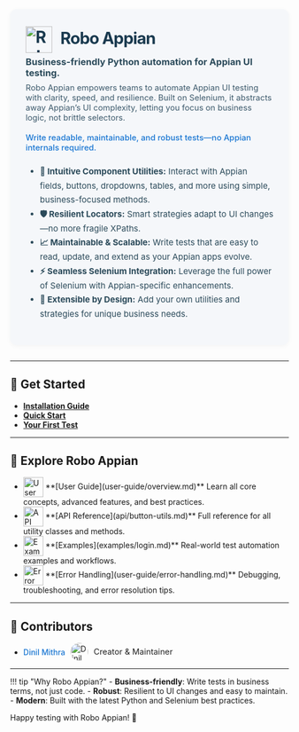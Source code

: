 


<div style="background: #f5f7fa; border-radius: 12px; box-shadow: 0 2px 8px rgba(0,0,0,0.04); padding: 2.2em 2em 2em 2em; margin-bottom: 2em;">
  <div style="display: flex; align-items: center; gap: 1.5em; flex-wrap: wrap;">
    <div>
      <h1 style="margin: 0 0 0.2em 0; font-size: 2.1em; font-weight: 700; color: #1a3a4f; letter-spacing: -1px;">
        <img src="https://raw.githubusercontent.com/Templarian/MaterialDesign/master/svg/robot.svg" alt="Robo Appian Logo" width="48" height="48" style="vertical-align:middle; margin-right: 0.5em;"/>Robo Appian
      </h1>
      <div style="font-size: 1.18em; color: #2b4a5a; font-weight: 400; margin-bottom: 0.5em;">
        <strong>Business-friendly Python automation for Appian UI testing.</strong>
      </div>
      <div style="font-size: 1.05em; color: #3d5a6c; max-width: 600px;">
        Robo Appian empowers teams to automate Appian UI testing with clarity, speed, and resilience. Built on Selenium, it abstracts away Appian’s UI complexity, letting you focus on business logic, not brittle selectors. <br><br>
        <span style="color:#1976d2; font-weight:500;">Write readable, maintainable, and robust tests—no Appian internals required.</span>
      </div>
    </div>
  </div>
  <div style="margin-top: 1.5em;">
    <ul style="font-size:1.08em; color:#2b4a5a; line-height:1.7;">
      <li><b>🔎 Intuitive Component Utilities:</b> Interact with Appian fields, buttons, dropdowns, tables, and more using simple, business-focused methods.</li>
      <li><b>🛡️ Resilient Locators:</b> Smart strategies adapt to UI changes—no more fragile XPaths.</li>
      <li><b>📈 Maintainable & Scalable:</b> Write tests that are easy to read, update, and extend as your Appian apps evolve.</li>
      <li><b>⚡ Seamless Selenium Integration:</b> Leverage the full power of Selenium with Appian-specific enhancements.</li>
      <li><b>🧩 Extensible by Design:</b> Add your own utilities and strategies for unique business needs.</li>
    </ul>
  </div>
</div>

---

## 🚀 Get Started

- **[Installation Guide](getting-started/installation.md)**
- **[Quick Start](getting-started/quick-start.md)**
- **[Your First Test](getting-started/first-test.md)**

---

## 🧭 Explore Robo Appian

<div class="grid cards" markdown>

-   <img src="https://raw.githubusercontent.com/Templarian/MaterialDesign/master/svg/book-open-page-variant.svg" alt="User Guide" width="36" height="36" style="vertical-align:middle;"/>  
    **[User Guide](user-guide/overview.md)**  
    Learn all core concepts, advanced features, and best practices.

-   <img src="https://raw.githubusercontent.com/Templarian/MaterialDesign/master/svg/code-tags.svg" alt="API Reference" width="36" height="36" style="vertical-align:middle;"/>  
    **[API Reference](api/button-utils.md)**  
    Full reference for all utility classes and methods.

-   <img src="https://raw.githubusercontent.com/Templarian/MaterialDesign/master/svg/rocket.svg" alt="Examples" width="36" height="36" style="vertical-align:middle;"/>  
    **[Examples](examples/login.md)**  
    Real-world test automation examples and workflows.

-   <img src="https://raw.githubusercontent.com/Templarian/MaterialDesign/master/svg/help-circle.svg" alt="Error Handling" width="36" height="36" style="vertical-align:middle;"/>  
    **[Error Handling](user-guide/error-handling.md)**  
    Debugging, troubleshooting, and error resolution tips.

</div>

---

## 👥 Contributors

- <div style="display: flex; align-items: center; gap: 0.7em; margin-bottom: 0.2em;">
    <a href="https://www.linkedin.com/in/dinilmithra" style="font-weight:500; color:#1976d2; text-decoration:none;" target="_blank" rel="noopener noreferrer">Dinil Mithra</a>
    <img src="https://avatars.githubusercontent.com/u/10297848?v=4" width="32" height="32" style="border-radius:50%" alt="Dinil Mithra"/>
    <span style="font-size:1.05em; color:#222;">Creator &amp; Maintainer</span>
  </div>

---




!!! tip "Why Robo Appian?"
    - **Business-friendly**: Write tests in business terms, not just code.
    - **Robust**: Resilient to UI changes and easy to maintain.
    - **Modern**: Built with the latest Python and Selenium best practices.

Happy testing with Robo Appian! 🚀
